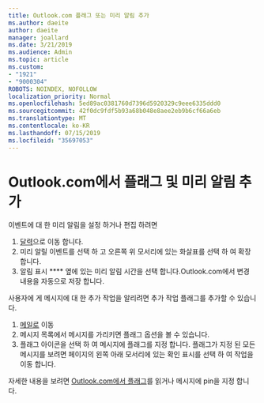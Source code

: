 ```yaml
---
title: Outlook.com 플래그 또는 미리 알림 추가
ms.author: daeite
author: daeite
manager: joallard
ms.date: 3/21/2019
ms.audience: Admin
ms.topic: article
ms.custom:
- "1921"
- "9000304"
ROBOTS: NOINDEX, NOFOLLOW
localization_priority: Normal
ms.openlocfilehash: 5ed89ac0381760d7396d5920329c9eee6335ddd0
ms.sourcegitcommit: 42f0dc9fdf5b93a68b048e8aee2eb9b6cf66a6eb
ms.translationtype: MT
ms.contentlocale: ko-KR
ms.lasthandoff: 07/15/2019
ms.locfileid: "35697053"
---
```

# <a name="adding-flags-and-reminders-in-outlookcom"></a>Outlook.com에서 플래그 및 미리 알림 추가

이벤트에 대 한 미리 알림을 설정 하거나 편집 하려면

1. [달력](https://outlook.live.com/calendar/)으로 이동 합니다.
1. 미리 알릴 이벤트를 선택 하 고 오른쪽 위 모서리에 있는 화살표를 선택 하 여 확장 합니다.
1. 알림 표시 **** 옆에 있는 미리 알림 시간을 선택 합니다.Outlook.com에서 변경 내용을 자동으로 저장 합니다.

사용자에 게 메시지에 대 한 추가 작업을 알리려면 추가 작업 플래그를 추가할 수 있습니다.

1. [메일로](https://outlook.live.com/mail/) 이동
1. 메시지 목록에서 메시지를 가리키면 플래그 옵션을 볼 수 있습니다.
1. 플래그 아이콘을 선택 하 여 메시지에 플래그를 지정 합니다. 플래그가 지정 된 모든 메시지를 보려면 페이지의 왼쪽 아래 모서리에 있는 확인 표시를 선택 하 여 작업을 이동 합니다.
 
자세한 내용을 보려면 [Outlook.com에서 플래그](https://support.office.com/article/8e911e69-30d6-4cc8-8c71-a1163560618a?wt.mc_id=Office_Outlook_com_Alchemy)를 읽거나 메시지에 pin을 지정 합니다.
